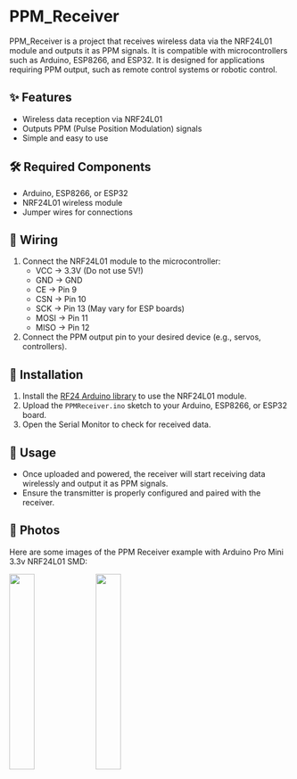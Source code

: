 # PPM_Receiver

PPM_Receiver is a project that receives wireless data via the NRF24L01 module and outputs it as PPM signals. It is compatible with microcontrollers such as Arduino, ESP8266, and ESP32. It is designed for applications requiring PPM output, such as remote control systems or robotic control.

## ✨ Features
- Wireless data reception via NRF24L01
- Outputs PPM (Pulse Position Modulation) signals
- Simple and easy to use

## 🛠 Required Components
- Arduino, ESP8266, or ESP32
- NRF24L01 wireless module
- Jumper wires for connections

## 🔌 Wiring
1. Connect the NRF24L01 module to the microcontroller:
   - VCC -> 3.3V (Do not use 5V!)
   - GND -> GND
   - CE -> Pin 9
   - CSN -> Pin 10
   - SCK -> Pin 13 (May vary for ESP boards)
   - MOSI -> Pin 11
   - MISO -> Pin 12
2. Connect the PPM output pin to your desired device (e.g., servos, controllers).

## 🚀 Installation
1. Install the [RF24 Arduino library](https://github.com/nRF24/RF24) to use the NRF24L01 module.
2. Upload the `PPMReceiver.ino` sketch to your Arduino, ESP8266, or ESP32 board.
3. Open the Serial Monitor to check for received data.

## 📖 Usage
- Once uploaded and powered, the receiver will start receiving data wirelessly and output it as PPM signals.
- Ensure the transmitter is properly configured and paired with the receiver.

## 📸 Photos
Here are some images of the PPM Receiver example with Arduino Pro Mini 3.3v NRF24L01 SMD:

<img width=30% src="https://github.com/user-attachments/assets/f6f40827-df30-4f5d-8bba-07b861aa965d">
<img width=30% src="https://github.com/user-attachments/assets/bed6d445-acad-4f36-a112-281780b46d79">

